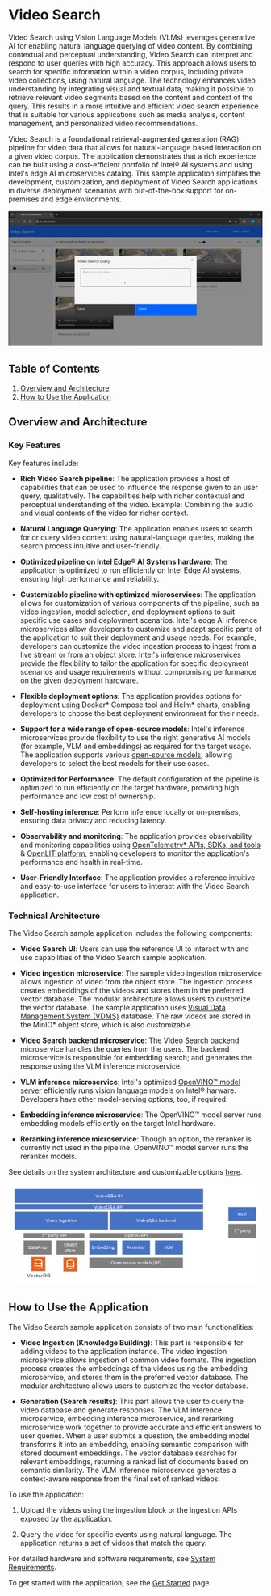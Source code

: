 # Video Search

Video Search using Vision Language Models (VLMs) leverages generative AI for enabling natural language querying of video content. By combining contextual and perceptual understanding, Video Search can interpret and respond to user queries with high accuracy. This approach allows users to search for specific information within a video corpus, including private video collections, using natural language. The technology enhances video understanding by integrating visual and textual data, making it possible to retrieve relevant video segments based on the content and context of the query. This results in a more intuitive and efficient video search experience that is suitable for various applications such as media analysis, content management, and personalized video recommendations.

Video Search is a foundational retrieval-augmented generation (RAG) pipeline for video data that allows for natural-language based interaction on a given video corpus. The application demonstrates that a rich experience can be built using a cost-efficient portfolio of Intel® AI systems and using Intel's edge AI microservices catalog. This sample application simplifies the development, customization, and deployment of Video Search applications in diverse deployment scenarios with out-of-the-box support for on-premises and edge environments.

![Video Search web interface](./images/VideoSearch_Webpage.png)

## Table of Contents
1. [Overview and Architecture](#Overview-and-Architecture)
2. [How to Use the Application](#How-to-Use-the-Application)

## Overview and Architecture

### Key Features

Key features include:

- **Rich Video Search pipeline**: The application provides a host of capabilities that can be used to influence the response given to an user query, qualitatively. The capabilities help with richer contextual and perceptual understanding of the video. Example: Combining the audio and visual contents of the video for richer context. 

- **Natural Language Querying**: The application enables users to search for or query video content using natural-language queries, making the search process intuitive and user-friendly.

- **Optimized pipeline on Intel Edge® AI Systems hardware**: The application is optimized to run efficiently on Intel Edge AI systems, ensuring high performance and reliability.

- **Customizable pipeline with optimized microservices**: The application allows for customization of various components of the pipeline, such as video ingestion, model selection, and deployment options to suit specific use cases and deployment scenarios. Intel's edge AI inference microservices allow developers to customize and adapt specific parts of the application to suit their deployment and usage needs. For example, developers can customize the video ingestion process to ingest from a live stream or from an object store. Intel's inference microservices provide the flexibility to tailor the application for specific deployment scenarios and usage requirements without compromising performance on the given deployment hardware.

- **Flexible deployment options**: The application provides options for deployment using Docker\* Compose tool and Helm\* charts, enabling developers to choose the best deployment environment for their needs.

- **Support for a wide range of open-source models**: Intel's inference microservices provide flexibility to use the right generative AI models (for example, VLM and embeddings) as required for the target usage. The application supports various [open-source models](https://huggingface.co/OpenVINO), allowing developers to select the best models for their use cases.

- **Optimized for Performance**: The default configuration of the pipeline is optimized to run efficiently on the target hardware, providing high performance and low cost of ownership.

- **Self-hosting inference**: Perform inference locally or on-premises, ensuring data privacy and reducing latency.

- **Observability and monitoring**: The application provides observability and monitoring capabilities using [OpenTelemetry\* APIs, SDKs, and tools](https://opentelemetry.io/) & [OpenLIT platform](https://github.com/openlit/openlit), enabling developers to monitor the application's performance and health in real-time.

- **User-Friendly Interface**: The application provides a reference intuitive and easy-to-use interface for users to interact with the Video Search application.

### Technical Architecture
The Video Search sample application includes the following components:

- **Video Search UI**: Users can use the reference UI to interact with and use capabilities of the Video Search sample application.

- **Video ingestion microservice**: The sample video ingestion microservice allows ingestion of video from the object store. The ingestion process creates embeddings of the videos and stores them in the preferred vector database. The modular architecture allows users to customize the vector database. The sample application uses [Visual Data Management System (VDMS)](https://github.com/IntelLabs/vdms) database. The raw videos are stored in the MinIO\* object store, which is also customizable.

- **Video Search backend microservice**: The Video Search backend microservice handles the queries from the users. The backend microservice is responsible for embedding search; and generates the response using the VLM inference microservice.

- **VLM inference microservice**: Intel's optimized [OpenVINO™ model server](https://github.com/openvinotoolkit/model_server) efficiently runs vision language models on Intel® harware. Developers have other model-serving options, too, if required.

- **Embedding inference microservice**: The OpenVINO™ model server runs embedding models efficiently on the target Intel hardware.

- **Reranking inference microservice**: Though an option, the reranker is currently not used in the pipeline. OpenVINO™ model server runs the reranker models.


See details on the system architecture and customizable options [here](./overview-architecture-search.md).

![System Architecture Diagram](./images/TEAI_VideoSearch.png)

## How to Use the Application

The Video Search sample application consists of two main functionalities:

- **Video Ingestion (Knowledge Building)**: This part is responsible for adding videos to the application instance. The video ingestion microservice allows ingestion of common video formats. The ingestion process creates the embeddings of the videos using the embedding microservice, and stores them in the preferred vector database. The modular architecture allows users to customize the vector database. 

- **Generation (Search results)**: This part allows the user to query the video database and generate responses. The VLM inference microservice, embedding inference microservice, and reranking microservice work together to provide accurate and efficient answers to user queries. When a user submits a question, the embedding model transforms it into an embedding, enabling semantic comparison with stored document embeddings. The vector database searches for relevant embeddings, returning a ranked list of documents based on semantic similarity. The VLM inference microservice generates a context-aware response from the final set of ranked videos.

To use the application:

1. Upload the videos using the ingestion block or the ingestion APIs exposed by the application.

1. Query the video for specific events using natural language. The application returns a set of videos that match the query.

For detailed hardware and software requirements, see [System Requirements](./system-requirements.md).

To get started with the application, see the [Get Started](./get-started.md) page.


